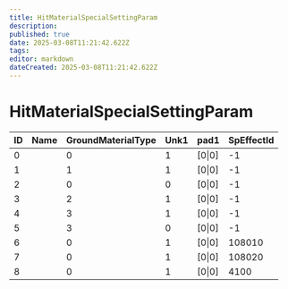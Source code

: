 ```yaml
---
title: HitMaterialSpecialSettingParam
description: 
published: true
date: 2025-03-08T11:21:42.622Z
tags: 
editor: markdown
dateCreated: 2025-03-08T11:21:42.622Z
---
```


# HitMaterialSpecialSettingParam
|ID|Name|GroundMaterialType|Unk1|pad1      |SpEffectId|
|-|-|-|-|----------|------|
|0| |0|1|[0&#124;0]|-1    |
1| |1|1|[0&#124;0]|-1    |
2| |0|0|[0&#124;0]|-1    |
3| |2|1|[0&#124;0]|-1    |
4| |3|1|[0&#124;0]|-1    |
5| |3|0|[0&#124;0]|-1    |
6| |0|1|[0&#124;0]|108010|
7| |0|1|[0&#124;0]|108020|
8| |0|1|[0&#124;0]|4100  |
